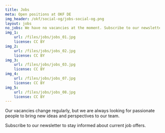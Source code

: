 ```yaml
---
title: Jobs
meta: Open positions at OKF DE
img_header: /okf/social-og/jobs-social-og.png
layout: jobs
no_jobs: We have no vacancies at the moment. Subscribe to our newsletter to stay informed about job opportunities.
img_1:
    url: /files/jobs/jobs_01.jpg
    license: CC BY
img_2:
    url: /files/jobs/jobs_02.jpg
    license: CC BY
img_3:
    url: /files/jobs/jobs_03.jpg
    license: CC BY
img_4:
    url: /files/jobs/jobs_07.jpg
    license: CC BY
img_5:
    url: /files/jobs/jobs_08.jpg
    license: CC BY
---
```


Our vacancies change regularly, but we are always looking for passionate people to bring new ideas and perspectives to our team.

Subscribe to our newsletter to stay informed about current job offers.
